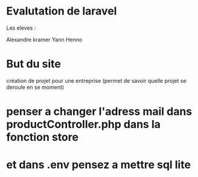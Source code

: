 # Evalutation de laravel 
Les eleves :

Alexandre kramer
Yann Henno

# But du site

création de projet pour une entreprise (permet de savoir quelle projet se deroule en se moment)

# penser a changer l'adress mail dans productController.php dans la fonction store
# et dans .env pensez a mettre sql lite 

